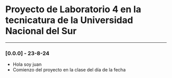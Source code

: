 # Proyecto de Laboratorio 4 en la tecnicatura de la Universidad Nacional del Sur

---

### [0.0.0] - 23-8-24


- Hola soy juan
- Comienzo del proyecto en la clase del día de la fecha

